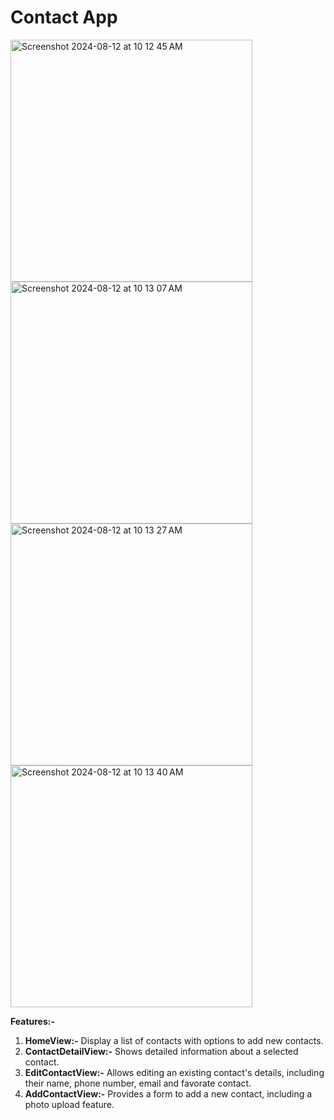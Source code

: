 # Contact App

<img width="387" alt="Screenshot 2024-08-12 at 10 12 45 AM" src="https://github.com/user-attachments/assets/c0360386-2fa2-4d40-b6e7-d72e8d59bd91">
<img width="387" alt="Screenshot 2024-08-12 at 10 13 07 AM" src="https://github.com/user-attachments/assets/c1c2bbc4-be16-47b1-a113-7d96e81dce00">
<img width="387" alt="Screenshot 2024-08-12 at 10 13 27 AM" src="https://github.com/user-attachments/assets/aaf4f36d-5529-43bc-b04a-eee244534837">
<img width="387" alt="Screenshot 2024-08-12 at 10 13 40 AM" src="https://github.com/user-attachments/assets/72fe00cd-93bd-4e26-80de-3b359aa6869d">

**Features:-**

1. **HomeView:-** Display a list of contacts with options to add new contacts.
2. **ContactDetailView:-** Shows detailed information about a selected contact.
3. **EditContactView:-** Allows editing an existing contact's details, including their name, phone number, email and favorate contact.
4. **AddContactView:-** Provides a form to add a new contact, including a photo upload feature.
  
